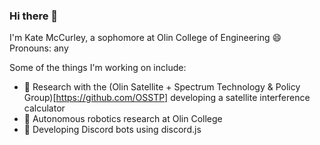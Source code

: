 ### Hi there 👋

I'm Kate McCurley, a sophomore at Olin College of Engineering 😄
Pronouns: any

Some of the things I'm working on include:
- 📡 Research with the (Olin Satellite + Spectrum Technology & Policy Group)[https://github.com/OSSTP] developing a satellite interference calculator
- 🤖 Autonomous robotics research at Olin College
- 💬 Developing Discord bots using discord.js

<!--
**cmccurley22/cmccurley22** is a ✨ _special_ ✨ repository because its `README.md` (this file) appears on your GitHub profile.

Here are some ideas to get you started:

- 🔭 I’m currently working on ...
- 🌱 I’m currently learning ...
- 👯 I’m looking to collaborate on ...
- 🤔 I’m looking for help with ...
- 💬 Ask me about ...
- 📫 How to reach me: ...
- 😄 Pronouns: ...
- ⚡ Fun fact: ...
-->

